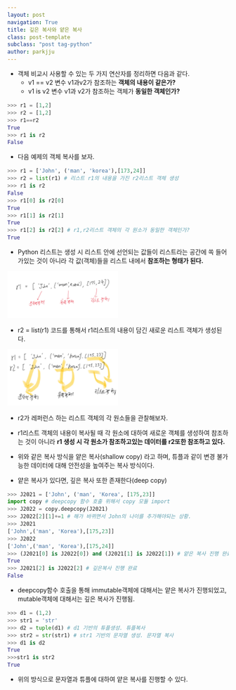 ```yaml
---
layout: post
navigation: True
title: 깊은 복사와 얕은 복사
class: post-template
subclass: "post tag-python"
author: parkjju
---
```


- 객체 비교시 사용할 수 있는 두 가지 연산자를 정리하면 다음과 같다.
  - v1 == v2 변수 v1과v2가 참조하는 **객체의 내용이 같은가?**
  - v1 is v2 변수 v1과 v2가 참조하는 객체가 **동일한 객체인가?**

```python
>>> r1 = [1,2]
>>> r2 = [1,2]
>>> r1==r2
True
>>> r1 is r2
False
```

- 다음 예제의 객체 복사를 보자.

```python
>>> r1 = ['John', ('man', 'korea'),[173,24]]
>>> r2 = list(r1) # 리스트 r1의 내용을 가진 r2리스트 객체 생성
>>> r1 is r2
False
>>> r1[0] is r2[0]
True
>>> r1[1] is r2[1]
True
>>> r1[2] is r2[2] # r1,r2리스트 객체의 각 원소가 동일한 객체인가?
True
```

- Python 리스트는 생성 시 리스트 안에 선언되는 값들이 리스트라는 공간에 쏙 들어가있는 것이 아니라 각 값(객체)들을 리스트 내에서 **참조하는 형태가 된다.**

<img src="/assets/images/object.jpg" width="50%" height = "50%"/>

- r2 = list(r1) 코드를 통해서 r1리스트의 내용이 담긴 새로운 리스트 객체가 생성된다.

<img src = "/assets/images/object2.jpg" width="50%" height="50%"/>

- r2가 레퍼런스 하는 리스트 객체의 각 원소들을 관찰해보자.

- r1리스트 객체의 내용이 복사될 때 각 원소에 대하여 새로운 객체를 생성하여 참조하는 것이 아니라 **r1 생성 시 각 원소가 참조하고있는 데이터를 r2또한 참조하고 있다.**

- 위와 같은 복사 방식을 얕은 복사(shallow copy) 라고 하며, 튜플과 같이 변경 불가능한 데이터에 대해 안전성을 높여주는 복사 방식이다.

- 얕은 복사가 있다면, 깊은 복사 또한 존재한다(deep copy)

```python
>>> J2021 = ['John', ('man', 'Korea', [175,23]]
import copy # deepcopy 함수 호출 위해서 copy 모듈 import
>>> J2022 = copy.deepcopy(J2021)
>>> J2022[2][1]+=1 # 해가 바뀌면서 John의 나이를 추가해야되는 상황.
>>> J2021
['John',('man', 'Korea'),[175,23]]
>>> J2022
['John',('man', 'Korea'),[175,24]]
>>> (J2021[0] is J2022[0]) and (J2021[1] is J2022[1]) # 얕은 복사 진행 완료
True
>>> J2021[2] is J2022[2] # 깊은복사 진행 완료
False
```

- deepcopy함수 호출을 통해 immutable객체에 대해서는 얕은 복사가 진행되었고, mutable객체에 대해서는 깊은 복사가 진행됨.

```python
>>> d1 = (1,2)
>>> str1 = 'str'
>>> d2 = tuple(d1) # d1 기반의 튜플생성. 튜플복사
>>> str2 = str(str1) # str1 기반의 문자열 생성. 문자열 복사
>>> d1 is d2
True
>>>str1 is str2
True
```

- 위의 방식으로 문자열과 튜플에 대하여 얕은 복사를 진행할 수 있다.
